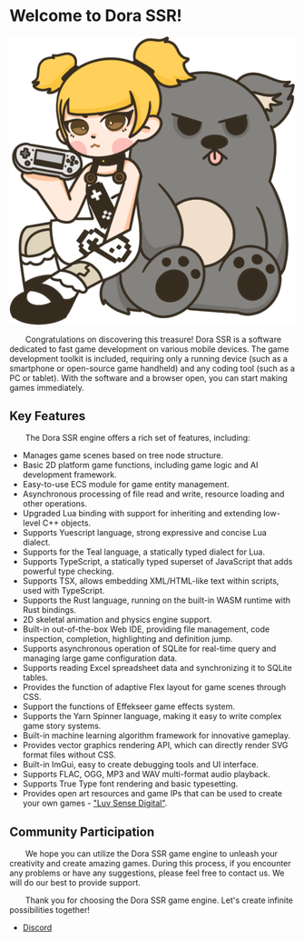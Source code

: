 # Welcome to Dora SSR!

![logo:250](../image/dora-toto.png)

&emsp;&emsp;Congratulations on discovering this treasure! Dora SSR is a software dedicated to fast game development on various mobile devices. The game development toolkit is included, requiring only a running device (such as a smartphone or open-source game handheld) and any coding tool (such as a PC or tablet). With the software and a browser open, you can start making games immediately.

## Key Features

&emsp;&emsp;The Dora SSR engine offers a rich set of features, including:

- Manages game scenes based on tree node structure.
- Basic 2D platform game functions, including game logic and AI development framework.
- Easy-to-use ECS module for game entity management.
- Asynchronous processing of file read and write, resource loading and other operations.
- Upgraded Lua binding with support for inheriting and extending low-level C++ objects.
- Supports Yuescript language, strong expressive and concise Lua dialect.
- Supports for the Teal language, a statically typed dialect for Lua.
- Supports TypeScript, a statically typed superset of JavaScript that adds powerful type checking.
- Supports TSX, allows embedding XML/HTML-like text within scripts, used with TypeScript.
- Supports the Rust language, running on the built-in WASM runtime with Rust bindings.
- 2D skeletal animation and physics engine support.
- Built-in out-of-the-box Web IDE, providing file management, code inspection, completion, highlighting and definition jump.
- Supports asynchronous operation of SQLite for real-time query and managing large game configuration data.
- Supports reading Excel spreadsheet data and synchronizing it to SQLite tables.
- Provides the function of adaptive Flex layout for game scenes through CSS.
- Support the functions of Effekseer game effects system.
- Supports the Yarn Spinner language, making it easy to write complex game story systems.
- Built-in machine learning algorithm framework for innovative gameplay.
- Provides vector graphics rendering API, which can directly render SVG format files without CSS.
- Built-in ImGui, easy to create debugging tools and UI interface.
- Supports FLAC, OGG, MP3 and WAV multi-format audio playback.
- Supports True Type font rendering and basic typesetting.
- Provides open art resources and game IPs that can be used to create your own games - ["Luv Sense Digital"](https://luv-sense-digital.readthedocs.io).

## Community Participation

&emsp;&emsp;We hope you can utilize the Dora SSR game engine to unleash your creativity and create amazing games. During this process, if you encounter any problems or have any suggestions, please feel free to contact us. We will do our best to provide support.

&emsp;&emsp;Thank you for choosing the Dora SSR game engine. Let's create infinite possibilities together!

* [Discord](https://discord.gg/ZfNBSKXnf9)
